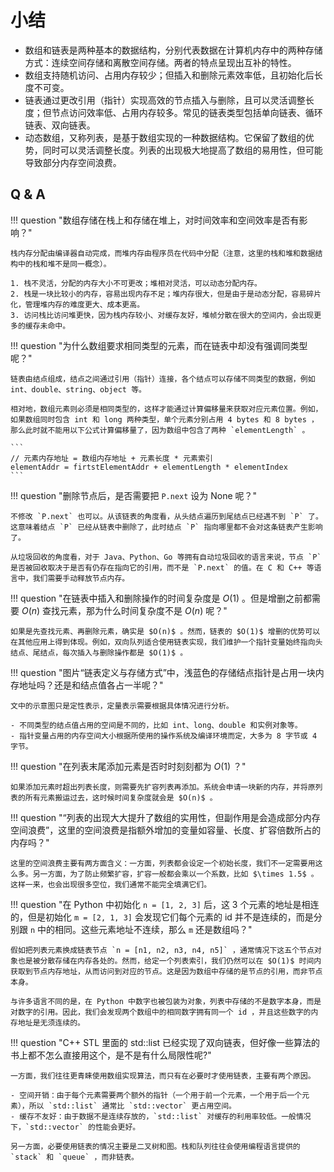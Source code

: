 # 小结

- 数组和链表是两种基本的数据结构，分别代表数据在计算机内存中的两种存储方式：连续空间存储和离散空间存储。两者的特点呈现出互补的特性。
- 数组支持随机访问、占用内存较少；但插入和删除元素效率低，且初始化后长度不可变。
- 链表通过更改引用（指针）实现高效的节点插入与删除，且可以灵活调整长度；但节点访问效率低、占用内存较多。常见的链表类型包括单向链表、循环链表、双向链表。
- 动态数组，又称列表，是基于数组实现的一种数据结构。它保留了数组的优势，同时可以灵活调整长度。列表的出现极大地提高了数组的易用性，但可能导致部分内存空间浪费。

## Q & A

!!! question "数组存储在栈上和存储在堆上，对时间效率和空间效率是否有影响？"

    栈内存分配由编译器自动完成，而堆内存由程序员在代码中分配（注意，这里的栈和堆和数据结构中的栈和堆不是同一概念）。

    1. 栈不灵活，分配的内存大小不可更改；堆相对灵活，可以动态分配内存。
    2. 栈是一块比较小的内存，容易出现内存不足；堆内存很大，但是由于是动态分配，容易碎片化，管理堆内存的难度更大、成本更高。
    3. 访问栈比访问堆更快，因为栈内存较小、对缓存友好，堆帧分散在很大的空间内，会出现更多的缓存未命中。

!!! question "为什么数组要求相同类型的元素，而在链表中却没有强调同类型呢？"

    链表由结点组成，结点之间通过引用（指针）连接，各个结点可以存储不同类型的数据，例如 int、double、string、object 等。

    相对地，数组元素则必须是相同类型的，这样才能通过计算偏移量来获取对应元素位置。例如，如果数组同时包含 int 和 long 两种类型，单个元素分别占用 4 bytes 和 8 bytes ，那么此时就不能用以下公式计算偏移量了，因为数组中包含了两种 `elementLength` 。

    ```
    // 元素内存地址 = 数组内存地址 + 元素长度 * 元素索引
    elementAddr = firtstElementAddr + elementLength * elementIndex
    ```

!!! question "删除节点后，是否需要把 `P.next` 设为 $\text{None}$ 呢？"

    不修改 `P.next` 也可以。从该链表的角度看，从头结点遍历到尾结点已经遇不到 `P` 了。这意味着结点 `P` 已经从链表中删除了，此时结点 `P` 指向哪里都不会对这条链表产生影响了。

    从垃圾回收的角度看，对于 Java、Python、Go 等拥有自动垃圾回收的语言来说，节点 `P` 是否被回收取决于是否有仍存在指向它的引用，而不是 `P.next` 的值。在 C 和 C++ 等语言中，我们需要手动释放节点内存。

!!! question "在链表中插入和删除操作的时间复杂度是 $O(1)$ 。但是增删之前都需要 $O(n)$ 查找元素，那为什么时间复杂度不是 $O(n)$ 呢？"

    如果是先查找元素、再删除元素，确实是 $O(n)$ 。然而，链表的 $O(1)$ 增删的优势可以在其他应用上得到体现。例如，双向队列适合使用链表实现，我们维护一个指针变量始终指向头结点、尾结点，每次插入与删除操作都是 $O(1)$ 。

!!! question "图片“链表定义与存储方式”中，浅蓝色的存储结点指针是占用一块内存地址吗？还是和结点值各占一半呢？"

    文中的示意图只是定性表示，定量表示需要根据具体情况进行分析。

    - 不同类型的结点值占用的空间是不同的，比如 int、long、double 和实例对象等。
    - 指针变量占用的内存空间大小根据所使用的操作系统及编译环境而定，大多为 8 字节或 4 字节。

!!! question "在列表末尾添加元素是否时时刻刻都为 $O(1)$ ？"

    如果添加元素时超出列表长度，则需要先扩容列表再添加。系统会申请一块新的内存，并将原列表的所有元素搬运过去，这时候时间复杂度就会是 $O(n)$ 。

!!! question "“列表的出现大大提升了数组的实用性，但副作用是会造成部分内存空间浪费”，这里的空间浪费是指额外增加的变量如容量、长度、扩容倍数所占的内存吗？"

    这里的空间浪费主要有两方面含义：一方面，列表都会设定一个初始长度，我们不一定需要用这么多。另一方面，为了防止频繁扩容，扩容一般都会乘以一个系数，比如 $\times 1.5$ 。这样一来，也会出现很多空位，我们通常不能完全填满它们。

!!! question "在 Python 中初始化 `n = [1, 2, 3]` 后，这 3 个元素的地址是相连的，但是初始化 `m = [2, 1, 3]` 会发现它们每个元素的 id 并不是连续的，而是分别跟 `n` 中的相同。这些元素地址不连续，那么 `m` 还是数组吗？"

    假如把列表元素换成链表节点 `n = [n1, n2, n3, n4, n5]` ，通常情况下这五个节点对象也是被分散存储在内存各处的。然而，给定一个列表索引，我们仍然可以在 $O(1)$ 时间内获取到节点内存地址，从而访问到对应的节点。这是因为数组中存储的是节点的引用，而非节点本身。

    与许多语言不同的是，在 Python 中数字也被包装为对象，列表中存储的不是数字本身，而是对数字的引用。因此，我们会发现两个数组中的相同数字拥有同一个 id ，并且这些数字的内存地址是无须连续的。

!!! question "C++ STL 里面的 std::list 已经实现了双向链表，但好像一些算法的书上都不怎么直接用这个，是不是有什么局限性呢?"

    一方面，我们往往更青睐使用数组实现算法，而只有在必要时才使用链表，主要有两个原因。
    
    - 空间开销：由于每个元素需要两个额外的指针（一个用于前一个元素，一个用于后一个元素），所以 `std::list` 通常比 `std::vector` 更占用空间。
    - 缓存不友好：由于数据不是连续存放的，`std::list` 对缓存的利用率较低。一般情况下，`std::vector` 的性能会更好。

    另一方面，必要使用链表的情况主要是二叉树和图。栈和队列往往会使用编程语言提供的 `stack` 和 `queue` ，而非链表。
